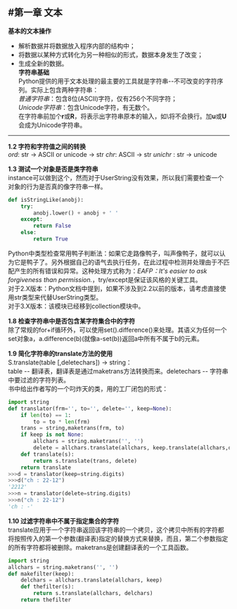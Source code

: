 #第一章 文本
---
**基本的文本操作**<br/>
- 解析数据并将数据放入程序内部的结构中；<br/>
- 将数据以某种方式转化为另一种相似的形式，数据本身发生了改变；<br/>
- 生成全新的数据。<br/>
**字符串基础**<br/>
Python提供的用于文本处理的最主要的工具就是字符串--不可改变的字符序列。实际上包含两种字符串：<br/>
*普通字符串*：包含8位(ASCII)字符，仅有256个不同字符；<br/>
*Unicode字符串*：包含Unicode字符，有无数个。<br/>
在字符串前加个**r**或**R**，将表示出字符串原本的输入，如\将不会换行。加**u**或**U**会成为Unicode字符串。<br/>
---
**1.2 字符和字符值之间的转换**<br/>
*ord*: str -> ASCII or unicode -> str  *chr*: ASCII -> str  *unichr* : str -> unicode<br/>

**1.3 测试一个对象是否是类字符串**<br/>
instance可以做到这个，然而对于UserString没有效果，所以我们需要检查一个对象的行为是否真的像字符串一样。<br/>
```python
def isStringLike(anobj):
    try:
        anobj.lower() + anobj + ' '
    except:
        return False
    else:
        return True 
```
Python中类型检查常用鸭子判断法：如果它走路像鸭子，叫声像鸭子，就可以认为它是鸭子了。另外根据自己的语气去执行任务，在此过程中检测并处理由于不匹配产生的所有错误和异常。这种处理方式称为：*EAFP：It's easier to ask forgiveness than permission.*，try/except是保证该风格的关键工具。<br/>
对于2.X版本：Python文档中提到，如果不涉及到2.2以前的版本，请考虑直接使用str类型来代替UserString类型。<br/>
对于3.X版本：该模块已经移到collection模块中。 <br/>

**1.8 检查字符串中是否包含某字符集合中的字符**<br/>
除了常规的for+if循环外，可以使用set().difference()来处理。其语义为任何一个set对象a，a.difference(b)(就像a-set(b))返回a中所有不属于b的元素。<br/>

**1.9 简化字符串的translate方法的使用**<br/>
S.translate(table [,deletechars]) -> string：<br/>
table -- 翻译表，翻译表是通过maketrans方法转换而来。deletechars -- 字符串中要过滤的字符列表。<br/>
书中给出作者写的一个叼炸天的类，用的工厂闭包的形式：
```python
import string
def translator(frm='', to='', delete='', keep=None):
    if len(to) == 1:
        to = to * len(frm)
    trans = string,maketrans(frm, to)
    if keep is not None:
        allchars = string.maketrans('', '')
        delete = allchars.translate(allchars, keep.translate(allchars,delete))
    def translate(s):
        return s.translate(trans, delete)
    return translate 
>>>d = translator(keep=string.digits)
>>>d("ch : 22-12")
'2212'
>>>n = translator(delete=string.digits)
>>>n("ch : 22-12")
'ch : -'
```

**1.10 过滤字符串中不属于指定集合的字符**<br/>
translate应用于一个字符串返回该字符串的一个拷贝，这个拷贝中所有的字符都将按照传入的第一个参数(翻译表)指定的替换方式来替换，而且，第二个参数指定的所有字符都将被删除。maketrans是创建翻译表的一个工具函数。<br/>
```python
import string
allchars = string.maketrans('', '')
def makefilter(keep):
    delchars = allchars.translate(allchars, keep)
    def thefilter(s):
        return s.translate(allchars, delchars)
    return thefilter 
```

